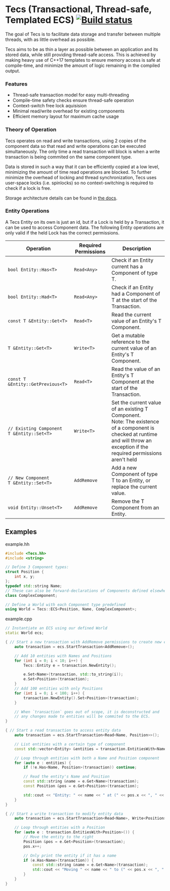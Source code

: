 # Tecs (Transactional, Thread-safe, Templated ECS) [![Build status](https://badge.buildkite.com/48e772bb4b965d2edaa01fb82f13809680c2b060fc7cf3e7ae.svg)](https://buildkite.com/frustra/tecs)

The goal of Tecs is to facilitate data storage and transfer between multiple threads,
with as little overhead as possible.

Tecs aims to be as thin a layer as possible between an application and its stored data,
while still providing thread-safe access. This is achieved by making heavy use of C++17 templates
to ensure memory access is safe at compile-time, and minimize the amount of logic remaining in the
compiled output.

### Features

 - Thread-safe transaction model for easy multi-threading
 - Compile-time safety checks ensure thread-safe operation
 - Context-switch free lock aquisision
 - Minimal read/write overhead for existing components
 - Efficient memory layout for maximum cache usage

### Theory of Operation

Tecs operates on read and write transactions, using 2 copies of the component data so that read and
write operations can be executed simultaneously. The only time a read transaction will block is when
a write transaction is being commited on the same component type.

Data is stored in such a way that it can be efficiently copied at a low level, minimizing the amount of
time read operations are blocked. To further minimize the overhead of locking and thread synchronization,
Tecs uses user-space locks (i.e. spinlocks) so no context-switching is required to check if a lock is free.

Storage architecture details can be found in [the docs](https://github.com/xthexder/Tecs/tree/master/docs).

### Entity Operations

A Tecs Entity on its own is just an id, but if a Lock is held by a Transaction, it can be used to
access Component data. The following Entity operations are only valid if the held Lock has the
correct permissions.

| Operation                                        | Required Permissions | Description                                                                |
|--------------------------------------------------|----------------------|----------------------------------------------------------------------------|
| `bool Entity::Has<T>`                            | `Read<Any>`          | Check if an Entity current has a Component of type T.                      |
| `bool Entity::Had<T>`                            | `Read<Any>`          | Check if an Entity had a Component of T at the start of the Transaction.   |
| `const T &Entity::Get<T>`                        | `Read<T>`            | Read the current value of an Entity's T Component.                         |
| `T &Entity::Get<T>`                              | `Write<T>`           | Get a mutable reference to the current value of an Entity's T Component.   |
| `const T &Entity::GetPrevious<T>`                | `Read<T>`            | Read the value of an Entity's T Component at the start of the Transaction. |
| `// Existing Component` <br> `T &Entity::Set<T>` | `Write<T>`           | Set the current value of an existing T Component. <br> Note: The existence of a component is checked at runtime and will throw an exception if the required permissions aren't held |
| `// New Component` <br> `T &Entity::Set<T>`      | `AddRemove`          | Add a new Component of type T to an Entity, or replace the current value.  |
| `void Entity::Unset<T>`                          | `AddRemove`          | Remove the T Component from an Entity.                                     |


## Examples

example.hh
```c++
#include <Tecs.hh>
#include <string>

// Define 3 Component types:
struct Position {
    int x, y;
};
typedef std::string Name;
// These can also be forward-declarations of Components defined elsewhere.
class ComplexComponent;

// Define a World with each Component type predefined
using World = Tecs::ECS<Position, Name, ComplexComponent>;
```

example.cpp
```c++
// Instantiate an ECS using our defined World
static World ecs;

{ // Start a new transaction with AddRemove permissions to create new entities and components
    auto transaction = ecs.StartTransaction<AddRemove>();

    // Add 10 entities with Names and Positions
    for (int i = 0; i < 10; i++) {
        Tecs::Entity e = transaction.NewEntity();

        e.Set<Name>(transaction, std::to_string(i));
        e.Set<Position>(transaction);
    }
    // Add 100 entities with only Positions
    for (int i = 0; i < 100; i++) {
        transaction.NewEntity().Set<Position>(transaction);
    }

    // When `transaction` goes out of scope, it is deconstructed and
    // any changes made to entities will be commited to the ECS.
}

{ // Start a read transaction to access entity data
    auto transaction = ecs.StartTransaction<Read<Name, Position>>();

    // List entities with a certain type of component
    const std::vector<Entity> &entities = transaction.EntitiesWith<Name>();

    // Loop through entities with both a Name and Position component
    for (auto e : entities) {
        if (!e.Has<Name, Position>(transaction)) continue;

        // Read the entity's Name and Position
        const std::string &name = e.Get<Name>(transaction);
        const Position &pos = e.Get<Position>(transaction);

        std::cout << "Entity: " << name << " at (" << pos.x << ", " << pos.y << ")" << std::endl;
    }
}

{ // Start a write transaction to modify entity data
    auto transaction = ecs.StartTransaction<Read<Name>, Write<Position>>();

    // Loop through entities with a Position
    for (auto e : transaction.EntitiesWith<Position>()) {
        // Move the entity to the right
        Position &pos = e.Get<Position>(transaction);
        pos.x++;

        // Only print the entity if it has a name
        if (e.Has<Name>(transaction)) {
            const std::string &name = e.Get<Name>(transaction);
            std::cout << "Moving " << name << " to (" << pos.x << ", " << pos.y << ")" << std::endl;
        }
    }
}
```
